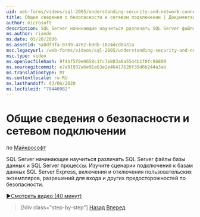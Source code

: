 ```yaml
---
uid: web-forms/videos/sql-2005/understanding-security-and-network-connectivity
title: Общие сведения о безопасности и сетевом подключении | Документация Майкрософт
author: microsoft
description: SQL Server начинающие научиться различать SQL Server файлы базы данных и SQL Server процессы. Изучите сценарии подключения к SQL Server E...
ms.author: riande
ms.date: 03/20/2006
ms.assetid: 5a0df3fa-07d9-4762-b9db-1824dcd8a31a
msc.legacyurl: /web-forms/videos/sql-2005/understanding-security-and-network-connectivity
msc.type: video
ms.openlocfilehash: 9f4bf5f0e0658c1fc7e883a0a5544b1f0fc96809
ms.sourcegitcommit: e7e91932a6e91a63e2e46417626f39d6b244a3ab
ms.translationtype: MT
ms.contentlocale: ru-RU
ms.lasthandoff: 03/06/2020
ms.locfileid: "78440982"
---
```

# <a name="understanding-security-and-network-connectivity"></a>Общие сведения о безопасности и сетевом подключении

по [Майкрософт](https://github.com/microsoft)

SQL Server начинающие научиться различать SQL Server файлы базы данных и SQL Server процессы. Изучите сценарии подключения к базам данных SQL Server Express, включения и отключения пользовательских экземпляров, разрешений для входа и других предосторожностей по безопасности.

[&#9654;Смотреть видео (40 минут)](https://channel9.msdn.com/Blogs/ASP-NET-Site-Videos/understanding-security-and-network-connectivity)

> [!div class="step-by-step"]
> [Назад](more-structured-query-language.md)
> [Вперед](connecting-your-web-application-to-sql-server-2005-express-edition.md)

